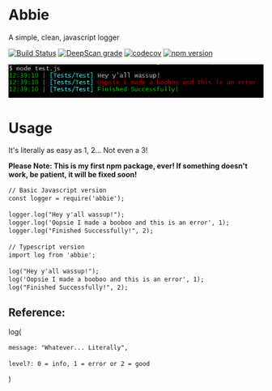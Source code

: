 # Abbie
A simple, clean, javascript logger

[![Build Status](https://travis-ci.com/jamesinaxx/Abbie.svg?branch=public)](https://travis-ci.com/jamesinaxx/Abbie)
[![DeepScan grade](https://deepscan.io/api/teams/11350/projects/15794/branches/322083/badge/grade.svg)](https://deepscan.io/dashboard#view=project&tid=11350&pid=15794&bid=322083) 
[![codecov](https://codecov.io/gh/jamesinaxx/Abbie/branch/public/graph/badge.svg?token=VZFHWZ6RER)](https://codecov.io/gh/jamesinaxx/Abbie) 
[![npm version](https://badge.fury.io/js/abbie.svg)](https://badge.fury.io/js/abbie)

[![Sreenshot](./assets/Screenshot.png)](https://www.npmjs.com/package/abbie)

# Usage
It's literally as easy as 1, 2... Not even a 3!

**Please Note: This is my first npm package, ever! If something doesn't work, be patient, it will be fixed soon!**

```
// Basic Javascript version
const logger = require('abbie');

logger.log("Hey y'all wassup!");
logger.log('Oopsie I made a booboo and this is an error', 1);
logger.log("Finished Successfully!", 2);

// Typescript version
import log from 'abbie';

log("Hey y'all wassup!");
log('Oopsie I made a booboo and this is an error', 1);
log("Finished Successfully!", 2);
```

## Reference:
log(

    message: "Whatever... Literally",

    level?: 0 = info, 1 = error or 2 = good
    
)
